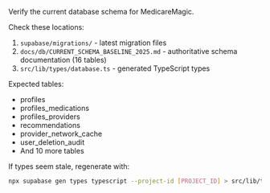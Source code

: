 Verify the current database schema for MedicareMagic.

Check these locations:

1. `supabase/migrations/` - latest migration files
2. `docs/db/CURRENT_SCHEMA_BASELINE_2025.md` - authoritative schema documentation (16 tables)
3. `src/lib/types/database.ts` - generated TypeScript types

Expected tables:

- profiles
- profiles_medications
- profiles_providers
- recommendations
- provider_network_cache
- user_deletion_audit
- And 10 more tables

If types seem stale, regenerate with:

```bash
npx supabase gen types typescript --project-id [PROJECT_ID] > src/lib/types/database.ts
```
